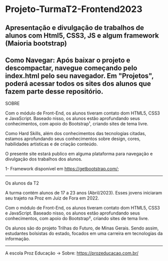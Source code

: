 # Projeto-TurmaT2-Frontend2023
 Apresentação e divulgação de trabalhos de alunos com Html5, CSS3, JS e algum framework (Maioria bootstrap)
 ----------------------------------
 Como Navegar:
 Após baixar o projeto e descompactar, navegue começando pelo index.html pelo seu navegador. Em "Projetos", poderá acessar todos os sites dos alunos que fazem parte desse repositório.
 ----------------------------------
 SOBRE
 
Com o módulo de Front-End, os alunos tiveram contato dom HTML5, CSS3 e JavaScript. Baseado nisso, os alunos estão aprofundando seus conhecimentos, com apoio do Bootstrap¹, criando sites de tema livre.

Como Hard Skills, além dos conhecimentos das tecnologias citadas, estamos aprofundando seus conhecimentos sobre design, cores, habilidades artisticas e de criação conteúdo.

O presente site estará publico em alguma plataforma para navegação e divulgação dos trabalhos dos alunos.

1- Framework disponível em https://getbootstrap.com/;

--------------------------------------------

 Os alunos da T2
 
A turma contém alunos de 17 a 23 anos (Abril/2023). Esses jovens iniciaram seu trajeto na Proz em Juiz de Fora em 2022.

Com o módulo de Front-End, os alunos tiveram contato dom HTML5, CSS3 e JavaScript. Baseado nisso, os alunos estão aprofundando seus conhecimentos, com apoio do Bootstrap², criando sites de tema livre.

Os alunos são do projeto Trilhas do Futuro, de Minas Gerais. Sendo assim, estudantes bolsistas do estado, focados em uma carreira em tecnologias da informação.

--------------------------------------------

 A escola Proz Educação -> Sobre: https://prozeducacao.com.br/